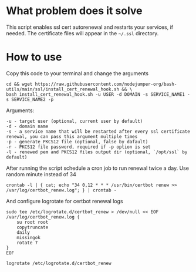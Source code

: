 # What problem does it solve
This script enables ssl cert autorenewal and restarts your services, if needed. The certificate files will appear in the `~/.ssl` directory.

# How to use

Copy this code to your terminal and change the arguments
```
cd && wget https://raw.githubusercontent.com/nodejumper-org/bash-utils/main/ssl/install_cert_renewal_hook.sh && \
bash install_cert_renewal_hook.sh -u USER -d DOMAIN -s SERVICE_NAME1 -s SERVICE_NAME2 -p
```

Arguments:
```
-u - target user (optional, current user by default)
-d - domain name
-s - a service name that will be restarted after every ssl certificate renewal, you can pass this argument multiple times 
-p - generate PKCS12 file (optional, false by dafault)
-r - PKCS12 file password, required if -p option is set
-l - renewed pem and PKCS12 files output dir (optional, `/opt/ssl` by default)
```

After running the script schedule a cron job to run renewal twice a day. Use random minute instead of 34
```
crontab -l | { cat; echo "34 0,12 * * * /usr/bin/certbot renew >> /var/log/certbot_renew.log"; } | crontab -
```

And configure logrotate for certbot renewal logs
```
sudo tee /etc/logrotate.d/certbot_renew > /dev/null << EOF
/var/log/certbot_renew.log {
    su root root
    copytruncate
    daily
    missingok
    rotate 7
}
EOF

logrotate /etc/logrotate.d/certbot_renew
```

